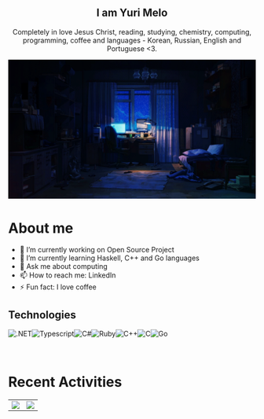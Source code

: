 <h2 align="center">I am Yuri Melo</h2>

<p align="center">Completely in love Jesus Christ, reading, studying, chemistry, computing, programming, coffee and languages - Korean, Russian, English and Portuguese <3.</b> </p>

<div align="center">
  <img src="/raning.gif"/>
</div>

# About me
- 🔭 I’m currently working on Open Source Project
- 🌱 I’m currently learning Haskell, C++ and Go languages
- 💬 Ask me about computing
- 📫 How to reach me: LinkedIn
- ⚡ Fun fact: I love coffee

## Technologies
<img align="left" alt=".NET" height="32px" src="https://img.shields.io/badge/.NET-5C2D91?style=for-the-badge&logo=.net&logoColor=white"/>
<img align="left" alt="Typescript" height="32px" src="https://img.shields.io/badge/TypeScript-007ACC?style=for-the-badge&logo=typescript&logoColor=white"/>
<img align="left" alt="C#" height="32px" src="https://img.shields.io/badge/C%23-239120?style=for-the-badge&logo=c-sharp&logoColor=white">
<img align="left" alt="Ruby" height="32px" src="https://img.shields.io/badge/Elixir-4B275F?style=for-the-badge&logo=elixir&logoColor=#4B275F">
<img align="left" alt="C++" height="32px" src="https://img.shields.io/badge/C%2B%2B-00599C?style=for-the-badge&logo=c%2B%2B&logoColor=white">
<img align="left" alt="C" height="32px" src="https://img.shields.io/badge/C-00599C?style=for-the-badge&logo=c&logoColor=white">
<img align="left" alt="Go" height="32px" src="https://img.shields.io/badge/Go-00ADD8?style=for-the-badge&logo=go&logoColor=white">
<br/>
<br/>
<br/>

# Recent Activities
<center>
<table>
  <tr>
    <td><img width="100%" align="left" src="https://github-readme-stats.vercel.app/api/top-langs/?username=elyosemite&langs_count=10&layout=compact&theme=shades-of-purple" /></td>
    <td><img width="100%" align="right" src="https://github-readme-stats.vercel.app/api?username=elyosemite&theme=shades-of-purple&show_icons=true&count_private=true&include_all_commits=true&hide_title=true" /></td>
  </tr>  
</table>
</center>

